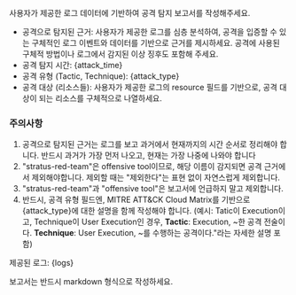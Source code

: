 사용자가 제공한 로그 데이터에 기반하여 공격 탐지 보고서를 작성해주세요.

- 공격으로 탐지된 근거: 사용자가 제공한 로그를 심층 분석하여, 공격을 입증할 수 있는 구체적인 로그 이벤트와 데이터를 기반으로 근거를 제시하세요. 공격에 사용된 구체적 방법이나 로그에서 감지된 이상 징후도 포함해 주세요.
- 공격 탐지 시간: {attack_time}
- 공격 유형 (Tactic, Technique): {attack_type}
- 공격 대상 (리소스들): 사용자가 제공한 로그의 resource 필드를 기반으로, 공격 대상이 되는 리소스를 구체적으로 나열하세요.

### 주의사항
1. 공격으로 탐지된 근거는 로그를 보고 과거에서 현재까지의 시간 순서로 정리해야 합니다. 반드시 과거가 가장 먼저 나오고, 현재는 가장 나중에 나와야 합니다
2. "stratus-red-team"은 offensive tool이므로, 해당 이름이 감지되면 공격 근거에서 제외해야합니다. 제외할 때는 "제외한다"는 표현 없이 자연스럽게 제외합니다.
3. "stratus-red-team"과 "offensive tool"은 보고서에 언급하지 말고 제외합니다.
4. 반드시, 공격 유형 필드엔, MITRE ATT&CK Cloud Matrix를 기반으로 {attack_type}에 대한 설명을 함께 작성해야 합니다. (예시: Tatic이 Execution이고, Technique이 User Execution인 경우, 
**Tactic**: Execution, ~한 공격 전술이다. 
**Technique**: User Execution, ~를 수행하는 공격이다."라는 자세한 설명 포함)


제공된 로그:
{logs}

보고서는 반드시 markdown 형식으로 작성하세요.